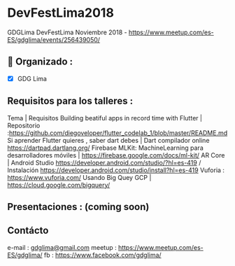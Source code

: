 # DevFestLima2018
GDGLima DevFestLima Noviembre 2018 - https://www.meetup.com/es-ES/gdglima/events/256439050/

## 🚀 Organizado : 
- [X] GDG Lima

## Requisitos para los talleres :

 Tema | Requisitos
 Building beatiful apps in record time with Flutter | Repositorio :https://github.com/diegoveloper/flutter_codelab_1/blob/master/README.md
 Si aprender Flutter quieres , saber dart debes | Dart compilador online https://dartpad.dartlang.org/
 Firebase MLKit: MachineLearning para desarrolladores móviles | https://firebase.google.com/docs/ml-kit/
 AR Core | Android Studio https://developer.android.com/studio/?hl=es-419 / Instalación https://developer.android.com/studio/install?hl=es-419
 Vuforia : https://www.vuforia.com/
 Usando Big Quey GCP | https://cloud.google.com/bigquery/


## Presentaciones : (coming soon)

## Contácto

e-mail : gdglima@gmail.com
meetup : https://www.meetup.com/es-ES/gdglima/
fb : https://www.facebook.com/gdglima/
